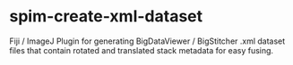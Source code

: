 # spim-create-xml-dataset
Fiji / ImageJ Plugin for generating BigDataViewer / BigStitcher .xml dataset files that contain rotated and translated stack metadata for easy fusing.
